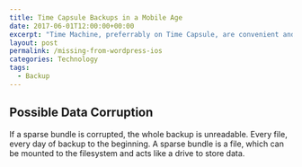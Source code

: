 ```yaml
---
title: Time Capsule Backups in a Mobile Age
date: 2017-06-01T12:00:00+00:00
excerpt: "Time Machine, preferrably on Time Capsule, are convenient and necessary but lose appeal. And they can easily be corrupted."
layout: post
permalink: /missing-from-wordpress-ios
categories: Technology
tags:
  - Backup
---
```

## Possible Data Corruption

If a sparse bundle is corrupted, the whole backup is unreadable. Every file, every day of backup to the beginning. A sparse bundle is a file, which can be mounted to the filesystem and acts like a drive to store data.